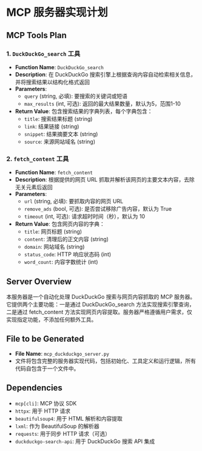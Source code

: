 # MCP 服务器实现计划

## MCP Tools Plan

### 1. `DuckDuckGo_search` 工具
- **Function Name**: `DuckDuckGo_search`
- **Description**: 在 DuckDuckGo 搜索引擎上根据查询内容自动检索相关信息，并将搜索结果以结构化格式返回
- **Parameters**:
  - `query` (string, 必填): 要搜索的关键词或短语
  - `max_results` (int, 可选): 返回的最大结果数量，默认为5，范围1-10
- **Return Value**: 包含搜索结果的字典列表，每个字典包含：
  - `title`: 搜索结果标题 (string)
  - `link`: 结果链接 (string)
  - `snippet`: 结果摘要文本 (string)
  - `source`: 来源网站域名 (string)

### 2. `fetch_content` 工具
- **Function Name**: `fetch_content`
- **Description**: 根据提供的网页 URL 抓取并解析该网页的主要文本内容，去除无关元素后返回
- **Parameters**:
  - `url` (string, 必填): 要抓取内容的网页 URL
  - `remove_ads` (bool, 可选): 是否尝试移除广告内容，默认为 True
  - `timeout` (int, 可选): 请求超时时间（秒），默认为 10
- **Return Value**: 包含网页内容的字典：
  - `title`: 网页标题 (string)
  - `content`: 清理后的正文内容 (string)
  - `domain`: 网站域名 (string)
  - `status_code`: HTTP 响应状态码 (int)
  - `word_count`: 内容字数统计 (int)

## Server Overview
本服务器是一个自动化处理 DuckDuckGo 搜索与网页内容抓取的 MCP 服务器。它提供两个主要功能：一是通过 DuckDuckGo_search 方法实现搜索引擎查询，二是通过 fetch_content 方法实现网页内容提取。服务器严格遵循用户需求，仅实现指定功能，不添加任何额外工具。

## File to be Generated
- **File Name**: `mcp_duckduckgo_server.py`
- 文件将包含完整的服务器实现代码，包括初始化、工具定义和运行逻辑，所有代码自包含于一个文件中。

## Dependencies
- `mcp[cli]`: MCP 协议 SDK
- `httpx`: 用于 HTTP 请求
- `beautifulsoup4`: 用于 HTML 解析和内容提取
- `lxml`: 作为 BeautifulSoup 的解析器
- `requests`: 用于同步 HTTP 请求（可选）
- `duckduckgo-search-api`: 用于 DuckDuckGo 搜索 API 集成